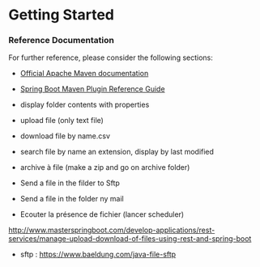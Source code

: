# Getting Started

### Reference Documentation
For further reference, please consider the following sections:

* [Official Apache Maven documentation](https://maven.apache.org/guides/index.html)
* [Spring Boot Maven Plugin Reference Guide](https://docs.spring.io/spring-boot/docs/2.2.11.RELEASE/maven-plugin/)

* display folder contents with properties
* upload file (only text file)
* download file by name.csv
* search file by name an extension, display by last modified
* archive à file (make a zip and go on archive folder)
* Send a file in the filder to Sftp
* Send a file in the folder ny mail
* Ecouter la présence de fichier (lancer scheduler)

http://www.masterspringboot.com/develop-applications/rest-services/manage-upload-download-of-files-using-rest-and-spring-boot
* sftp :
https://www.baeldung.com/java-file-sftp